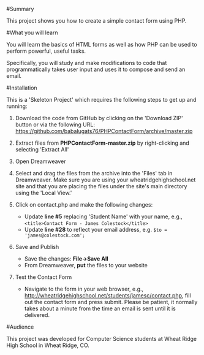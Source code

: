#Summary

This project shows you how to create a simple contact form using PHP.

#What you will learn

You will learn the basics of HTML forms as well as how PHP can be used to perform powerful, useful tasks.

Specifically, you will study and make modifications to code that programmatically takes user input and uses it to compose and send an email.

#Installation

This is a 'Skeleton Project' which requires the following steps to get up and running:

1. Download the code from GitHub by clicking on the 'Download ZIP' button or via the following URL: https://github.com/babalugats76/PHPContactForm/archive/master.zip

2. Extract files from **PHPContactForm-master.zip** by right-clicking and selecting 'Extract All'

3. Open Dreamweaver

4. Select and drag the files from the archive into the 'Files' tab in Dreamweaver.  Make sure you are using your wheatridgehighschool.net site and that you are placing the files under the site's main directory using the 'Local View.'

5. Click on contact.php and make the following changes:
    * Update **line #5** replacing 'Student Name' with your name, e.g., `<title>Contact Form - James Colestock</title>`
    * Update **line #28** to reflect your email address, e.g. `$to = 'james@colestock.com';`

6. Save and Publish
    * Save the changes: **File->Save All**
    * From Dreamweaver, **put** the files to your website

7. Test the Contact Form
    * Navigate to the form in your web browser, e.g., http://wheatridgehighschool.net/students/jamesc/contact.php, fill out the contact form and press submit.  Please be patient, it normally takes about a minute from the time an email is sent until it is delivered.

#Audience

This project was developed for Computer Science students at Wheat Ridge High School in Wheat Ridge, CO.


